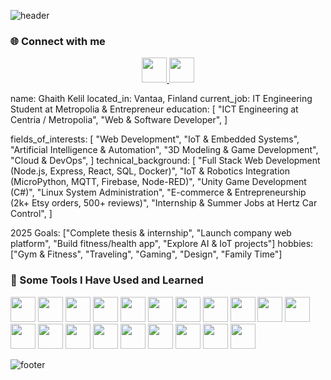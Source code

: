 ![header](https://capsule-render.vercel.app/api?type=waving&height=150&color=gradient&text=Ghaith%20Kelil&descAlign=82&fontAlignY=48&animation=fadeIn&section=header)



### 🌐 Connect with me

<p align="center">
  <a href="https://www.linkedin.com/in/ghaithkelil/" target="_blank">
    <img src="https://cdn2.iconfinder.com/data/icons/social-media-2285/512/1_Linkedin_unofficial_colored_svg-512.png" width="40" height="40"/>
  </a>
  <a href="https://www.instagram.com/ghaithkelil/" target="_blank">
    <img src="https://cdn2.iconfinder.com/data/icons/social-icons-33/128/Instagram-512.png" width="40" height="40"/>
  </a>
</p>


name: Ghaith Kelil
located_in: Vantaa, Finland
current_job: IT Engineering Student at Metropolia  & Entrepreneur
education:
  [
    "ICT Engineering at Centria / Metropolia",
    "Web & Software Developer",
  ]

fields_of_interests:
  [
    "Web Development",
    "IoT & Embedded Systems",
    "Artificial Intelligence & Automation",
    "3D Modeling & Game Development",
    "Cloud & DevOps",
  ]
technical_background:
  [
    "Full Stack Web Development (Node.js, Express, React, SQL, Docker)",
    "IoT & Robotics Integration (MicroPython, MQTT, Firebase, Node-RED)",
    "Unity Game Development (C#)",
    "Linux System Administration",
    "E-commerce & Entrepreneurship (2k+ Etsy orders, 500+ reviews)",
    "Internship & Summer Jobs at Hertz Car Control",
  ]
  
2025 Goals: ["Complete thesis & internship", "Launch company web platform", "Build fitness/health app", "Explore AI & IoT projects"]
hobbies: ["Gym & Fitness", "Traveling", "Gaming", "Design", "Family Time"]


### 🚀 Some Tools I Have Used and Learned

<p align="left">
  <img src="https://cdn.jsdelivr.net/gh/devicons/devicon@latest/icons/flutter/flutter-original.svg" width="40" height="40"/>
  <img src="https://cdn.jsdelivr.net/gh/devicons/devicon@latest/icons/python/python-original.svg" width="40" height="40"/>
  <img src="https://cdn.jsdelivr.net/gh/devicons/devicon@latest/icons/csharp/csharp-original.svg" width="40" height="40"/>
  <img src="https://cdn.jsdelivr.net/gh/devicons/devicon@latest/icons/docker/docker-original.svg" width="40" height="40"/>
  <img src="https://cdn.jsdelivr.net/gh/devicons/devicon@latest/icons/googlecloud/googlecloud-original-wordmark.svg" width="40" height="40"/>
  <img src="https://cdn.jsdelivr.net/gh/devicons/devicon@latest/icons/javascript/javascript-original.svg" width="40" height="40"/>
  <img src="https://cdn.jsdelivr.net/gh/devicons/devicon@latest/icons/react/react-original.svg" width="40" height="40"/>
  <img src="https://cdn.jsdelivr.net/gh/devicons/devicon@latest/icons/cplusplus/cplusplus-original.svg" width="40" height="40"/>
  <img src="https://cdn.jsdelivr.net/gh/devicons/devicon@latest/icons/html5/html5-original.svg" width="40" height="40"/>
  <img src="https://cdn.jsdelivr.net/gh/devicons/devicon@latest/icons/azure/azure-original-wordmark.svg" width="40" height="40"/>
  <img src="https://cdn.jsdelivr.net/gh/devicons/devicon@latest/icons/mysql/mysql-original.svg" width="40" height="40"/>
  <img src="https://cdn.jsdelivr.net/gh/devicons/devicon@latest/icons/sqlite/sqlite-original-wordmark.svg" width="40" height="40"/>
  <img src="https://cdn.jsdelivr.net/gh/devicons/devicon@latest/icons/typescript/typescript-original.svg" width="40" height="40"/>
  <img src="https://cdn.jsdelivr.net/gh/devicons/devicon@latest/icons/unity/unity-original-wordmark.svg" width="40" height="40"/>
  <img src="https://cdn.jsdelivr.net/gh/devicons/devicon@latest/icons/debian/debian-original-wordmark.svg" width="40" height="40"/>
  <img src="https://cdn.jsdelivr.net/gh/devicons/devicon@latest/icons/dot-net/dot-net-original-wordmark.svg" width="40" height="40"/>
  <img src="https://cdn.jsdelivr.net/gh/devicons/devicon@latest/icons/archlinux/archlinux-original.svg" width="40" height="40"/>
  <img src="https://cdn.jsdelivr.net/gh/devicons/devicon@latest/icons/figma/figma-original.svg" width="40" height="40"/>
  <img src="https://cdn.jsdelivr.net/gh/devicons/devicon@latest/icons/git/git-original.svg" width="40" height="40"/>
  <img src="https://cdn.jsdelivr.net/gh/devicons/devicon@latest/icons/linux/linux-original.svg" width="40" height="40"/>
</p>

          

![footer](https://capsule-render.vercel.app/api?type=waving&height=100&color=gradient&section=footer)
